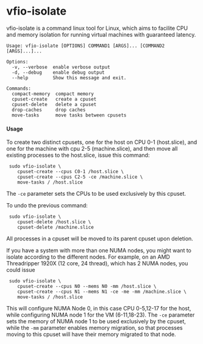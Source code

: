 # vfio-isolate

vfio-isolate is a command linux tool for Linux, which aims to facilite CPU and
memory isolation for running virtual machines with guaranteed latency.

```
Usage: vfio-isolate [OPTIONS] COMMAND1 [ARGS]... [COMMAND2 [ARGS]...]...

Options:
  -v, --verbose  enable verbose output
  -d, --debug    enable debug output
  --help         Show this message and exit.

Commands:
  compact-memory  compact memory
  cpuset-create   create a cpuset
  cpuset-delete   delete a cpuset
  drop-caches     drop caches
  move-tasks      move tasks between cpusets
```

#### Usage

To create two distinct cpusets, one for the host on CPU 0-1 (host.slice), 
and one for the machine with cpu 2-5 (machine.slice), and then
move all existing processes to the host.slice, issue this command:  

```
 sudo vfio-isolate \ 
    cpuset-create --cpus C0-1 /host.slice \
    cpuset-create --cpus C2-5 -ce /machine.slice \ 
    move-tasks / /host.slice
```

The `-ce` parameter sets the CPUs to be used exclusively by this cpuset.

To undo the previous command:

```
 sudo vfio-isolate \ 
    cpuset-delete /host.slice \
    cpuset-delete /machine.slice 
```

All processes in a cpuset will be moved to its parent cpuset upon deletion.

If you have a system with more than one NUMA nodes, you might want to isolate according to the different nodes.
For example, on an AMD Threadripper 1920X (12 core, 24 thread), which has 2 NUMA nodes, you could issue

```
 sudo vfio-isolate \ 
    cpuset-create --cpus N0 --mems N0 -mm /host.slice \
    cpuset-create --cpus N1 --mems N1 -ce -me -mm /machine.slice \ 
    move-tasks / /host.slice
```

This will configure NUMA Node 0, in this case CPU 0-5,12-17 for the host, while configuring NUMA node 1 for 
the VM (6-11,18-23). The `-ce` parameter sets the memory of NUMA node 1 to be used exclusively by the cpuset, 
while the `-mm` parameter enables memory migration, so that processes moving to this cpuset will 
have their memory migrated to that node.

